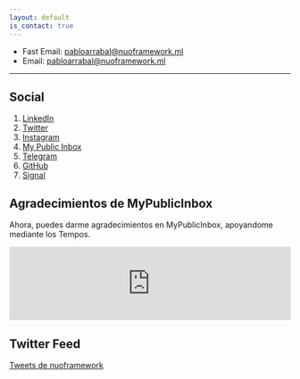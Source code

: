 ```yaml
---
layout: default
is_contact: true
---
```


* Fast Email: [pabloarrabal@nuoframework.ml](https://mypublicinbox.com/Nuoframework)
* Email: [pabloarrabal@nuoframework.ml](mailto:pabloarrabal@nuoframework.ml)

---

## Social

1. [LinkedIn](https://linkedin.com/in/pabloarrabal)
2. [Twitter](https://twitter.com/nuoframework)
3. [Instagram](https://instagram.com/nuoframework)
4. [My Public Inbox](https://mypublicinbox.com/Nuoframework)
5. [Telegram](https://t.me/nuoframework)
6. [GitHub](https://github.com/nuoframework)
7. [Signal](https://signal.group/#CjQKINPmOdSQwOSPdpPOSLg_24qooi4iKiUDtEwwnw0T6yetEhATA5M3xP5-8YbF16fus7Kj)

## Agradecimientos de MyPublicInbox

Ahora, puedes darme agradecimientos en MyPublicInbox, apoyandome mediante los Tempos.

<iframe src="https://mypublicinbox.com/bmac.html?profile=nuoframework" style="width: 100%; height: 132px; border: none"></iframe>

## Twitter Feed

<a class="twitter-timeline" href="https://twitter.com/nuoframework?ref_src=twsrc%5Etfw">Tweets de nuoframework</a> <script async src="https://platform.twitter.com/widgets.js" charset="utf-8"></script>
